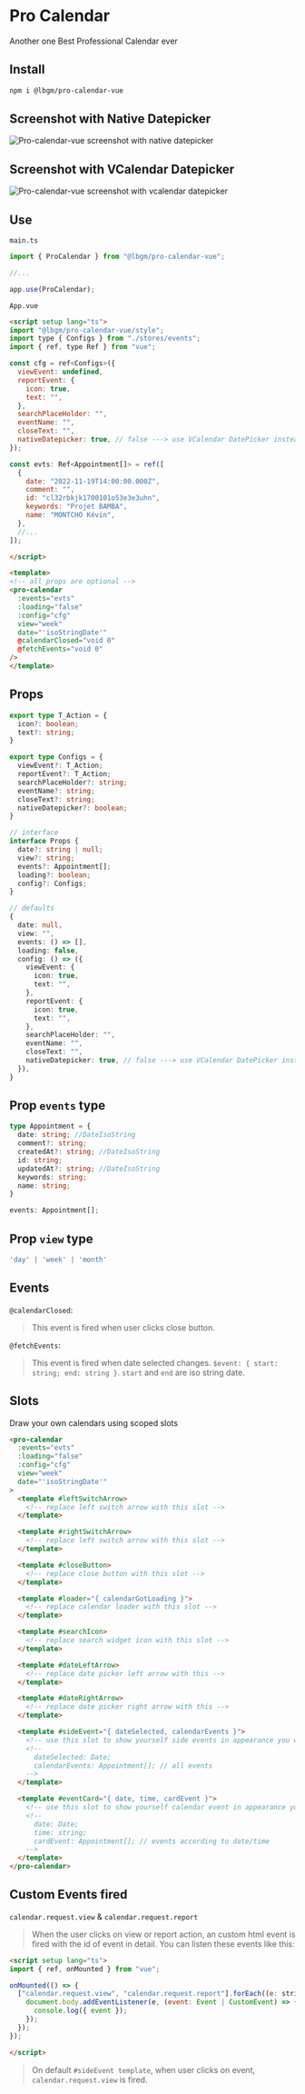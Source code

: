 # Pro Calendar

Another one Best Professional Calendar ever

## Install

```sh
npm i @lbgm/pro-calendar-vue
```

## Screenshot with Native Datepicker

![Pro-calendar-vue screenshot with native datepicker](https://user-images.githubusercontent.com/92580505/232128142-77bab139-d4f9-4597-865c-9da626f8c69e.png)

## Screenshot with VCalendar Datepicker

![Pro-calendar-vue screenshot with vcalendar datepicker](https://user-images.githubusercontent.com/92580505/232129120-81f3a87b-109a-460c-8039-fc0099341b47.png)

## Use

`main.ts`

```js
import { ProCalendar } from "@lbgm/pro-calendar-vue";

//...

app.use(ProCalendar);
```

`App.vue`

```html
<script setup lang="ts">
import "@lbgm/pro-calendar-vue/style";
import type { Configs } from "./stores/events";
import { ref, type Ref } from "vue";

const cfg = ref<Configs>({
  viewEvent: undefined,
  reportEvent: {
    icon: true,
    text: "",
  },
  searchPlaceHolder: "",
  eventName: "",
  closeText: "",
  nativeDatepicker: true, // false ---> use VCalendar DatePicker instead
});

const evts: Ref<Appointment[]> = ref([
  {
    date: "2022-11-19T14:00:00.000Z",
    comment: "",
    id: "cl32rbkjk1700101o53e3e3uhn",
    keywords: "Projet BAMBA",
    name: "MONTCHO Kévin",
  },
  //...
]);

</script>

<template>
<!-- all props are optional -->
<pro-calendar
  :events="evts"
  :loading="false"
  :config="cfg"
  view="week"
  date="'isoStringDate'"
  @calendarClosed="void 0"
  @fetchEvents="void 0"
/>
</template>
```

## Props

```ts
export type T_Action = {
  icon?: boolean;
  text?: string;
}

export type Configs = {
  viewEvent?: T_Action;
  reportEvent?: T_Action;
  searchPlaceHolder?: string;
  eventName?: string;
  closeText?: string;
  nativeDatepicker?: boolean;
}

// interface
interface Props {
  date?: string | null;
  view?: string;
  events?: Appointment[];
  loading?: boolean;
  config?: Configs;
}

// defaults
{
  date: null,
  view: "",
  events: () => [],
  loading: false,
  config: () => ({
    viewEvent: {
      icon: true,
      text: "",
    },
    reportEvent: {
      icon: true,
      text: "",
    },
    searchPlaceHolder: "",
    eventName: "",
    closeText: "",
    nativeDatepicker: true, // false ---> use VCalendar DatePicker instead
  }),
}
```

## Prop `events` type

```ts
type Appointment = {
  date: string; //DateIsoString
  comment?: string;
  createdAt?: string; //DateIsoString
  id: string;
  updatedAt?: string; //DateIsoString
  keywords: string;
  name: string;
}

events: Appointment[];
```

## Prop `view` type

```ts
'day' | 'week' | 'month'
```

## Events

`@calendarClosed`:
> This event is fired when user clicks close button.

`@fetchEvents`:
> This event is fired when date selected changes. `$event: { start: string; end: string }`. `start` and `end` are iso string date.

## Slots

Draw your own calendars using scoped slots

```html
<pro-calendar
  :events="evts"
  :loading="false"
  :config="cfg"
  view="week"
  date="'isoStringDate'"
>
  <template #leftSwitchArrow>
    <!-- replace left switch arrow with this slot -->
  </template>

  <template #rightSwitchArrow>
    <!-- replace left switch arrow with this slot -->
  </template>

  <template #closeButton>
    <!-- replace close button with this slot -->
  </template>

  <template #loader="{ calendarGotLoading }">
    <!-- replace calendar loader with this slot -->
  </template>

  <template #searchIcon>
    <!-- replace search widget icon with this slot -->
  </template>

  <template #dateLeftArrow>
    <!-- replace date picker left arrow with this -->
  </template>

  <template #dateRightArrow>
    <!-- replace date picker right arrow with this -->
  </template>

  <template #sideEvent="{ dateSelected, calendarEvents }">
    <!-- use this slot to show yourself side events in appearance you want -->
    <!--
      dateSelected: Date;
      calendarEvents: Appointment[]; // all events
    -->
  </template>

  <template #eventCard="{ date, time, cardEvent }">
    <!-- use this slot to show yourself calendar event in appearance you want -->
    <!--
      date: Date;
      time: string;
      cardEvent: Appointment[]; // events according to date/time
    -->
  </template>
</pro-calendar>
```

## Custom Events fired

`calendar.request.view` & `calendar.request.report`

> When the user clicks on view or report action, an custom html event is fired with the id of event in detail.
> You can listen these events like this:

```html
<script setup lang="ts">
import { ref, onMounted } from "vue";

onMounted(() => {
  ["calendar.request.view", "calendar.request.report"].forEach((e: string) => {
    document.body.addEventListener(e, (event: Event | CustomEvent) => {
      console.log({ event });
    });
  });
});

</script>
```

> On default `#sideEvent template`, when user clicks on event, `calendar.request.view` is fired.
